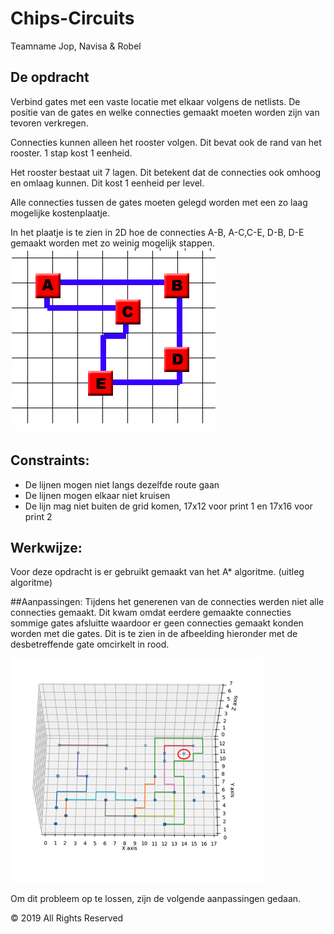 # Chips-Circuits
Teamname
Jop, Navisa & Robel

## De opdracht
Verbind gates met een vaste locatie met elkaar volgens de netlists. De positie van de gates en welke connecties gemaakt moeten worden zijn van tevoren verkregen.

Connecties kunnen alleen het rooster volgen. Dit bevat ook de rand van het rooster. 1 stap kost 1 eenheid.

Het rooster bestaat uit 7 lagen. Dit betekent dat de connecties ook omhoog en omlaag kunnen. Dit kost 1 eenheid per level.

Alle connecties tussen de gates moeten gelegd worden met een zo laag mogelijke kostenplaatje.

In het plaatje is te zien in 2D hoe de connecties A-B, A-C,C-E, D-B, D-E gemaakt worden met zo weinig mogelijk stappen.
![Voorbeeld van de connectie die gemaakt moet worden tussen de gates met een zo kort mogelijke afstand.](pics/voorbeeld.png)

## Constraints:
- De lijnen mogen niet langs dezelfde route gaan
- De lijnen mogen elkaar niet kruisen
- De lijn mag niet buiten de grid komen, 17x12 voor print 1 en 17x16 voor print 2

## Werkwijze:
Voor deze opdracht is er gebruikt gemaakt van het A* algoritme. (uitleg algoritme)

##Aanpassingen:
Tijdens het generenen van de connecties werden niet alle connecties gemaakt. Dit kwam omdat eerdere gemaakte connecties sommige gates afsluitte waardoor er geen connecties gemaakt konden worden met die gates. Dit is te zien in de afbeelding hieronder met de desbetreffende gate omcirkelt in rood.

![Gate die geen connecties meer kan maken omdat het afgesloten is door andere gelegde connecties.](pics/gatecirkel.jpg)

Om dit probleem op te lossen, zijn de volgende aanpassingen gedaan.

© 2019 All Rights Reserved
